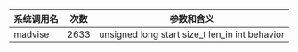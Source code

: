 | 系统调用名 | 次数 | 参数和含义 |
|------------|------|------------|
| madvise | 2633 | unsigned long start size_t len_in int behavior |
